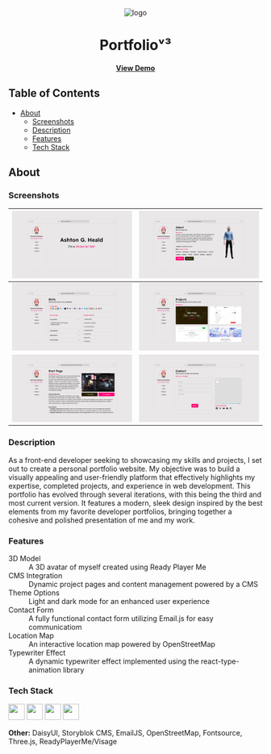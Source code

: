 <div align="center">
  <img src="public/logo.svg" alt="logo" width="200" height="auto" />
  <h1>Portfolioᵛ³</h1>
  <p>
    
  </p>
  <h4>
    <a href="https://gh.ashthe.dev/todo/">View Demo</a>
  </h4>
</div>

## Table of Contents
- [About](#about)
  - [Screenshots](#screenshots)
  - [Description](#description)
  - [Features](#features)
  - [Tech Stack](#tech-stack)

<!-- About -->
##  About
### Screenshots
  
|<img src="public/screenshot.webp" alt="light-todos" />|<img src="public/screenshot1.webp" alt="light-todo-edit" />|
|:---:|:---:|
|<img src="public/screenshot2.webp" alt="dark-todos-full" />|<img src="public/screenshot3.webp" alt="dark-todos-trash" />|
|<img src="public/screenshot4.webp" alt="dark-todos-full" />|<img src="public/screenshot5.webp" alt="dark-todos-trash" />|

### Description
  <p>As a front-end developer seeking to showcasing my skills and projects, I set out to create a personal portfolio website. My objective was to build a visually appealing and user-friendly platform that effectively highlights my expertise, completed projects, and experience in web development. This portfolio has evolved through several iterations, with this being the third and most current version. It features a modern, sleek design inspired by the best elements from my favorite developer portfolios, bringing together a cohesive and polished presentation of me and my work.
</p>


### Features

<dl>
  <dt>3D Model</dt>
  <dd>A 3D avatar of myself created using Ready Player Me</dd>
  <dt>CMS Integration</dt>
  <dd>Dynamic project pages and content management powered by a CMS</dd>
  <dt>Theme Options</dt>
  <dd>Light and dark mode for an enhanced user experience</dd>
  <dt>Contact Form</dt>
  <dd>A fully functional contact form utilizing Email.js for easy communicatiom</dd>
  <dt>Location Map</dt>
  <dd>An interactive location map powered by OpenStreetMap</dd>
  <dt>Typewriter Effect</dt>
  <dd>A dynamic typewriter effect implemented using the react-type-animation library</dd>
</dl>

### Tech Stack

<div>
  <img height="32" width="32" src="https://cdn.jsdelivr.net/gh/devicons/devicon@latest/icons/astro/astro-original.svg" />
<img height="32" width="32" src="https://cdn.jsdelivr.net/gh/devicons/devicon@latest/icons/react/react-original.svg" />
<img height="32" width="32" src="https://cdn.jsdelivr.net/gh/devicons/devicon@latest/icons/vitejs/vitejs-original.svg" />
<img height="32" width="32" src="https://cdn.jsdelivr.net/gh/devicons/devicon@latest/icons/tailwindcss/tailwindcss-original.svg" />
</div>

<p><b>Other:</b> DaisyUI, Storyblok CMS, EmailJS, OpenStreetMap, Fontsource, Three.js, ReadyPlayerMe/Visage</p>

